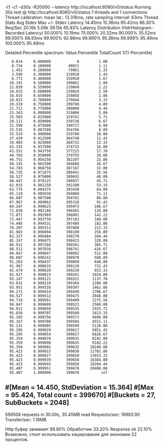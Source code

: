 -t1 -c1 -d30s -R20000 --latency http://localhost:8080/v0/status
Running 30s test @ http://localhost:8080/v0/status
  1 threads and 1 connections
  Thread calibration: mean lat.: 13.316ms, rate sampling interval: 63ms
  Thread Stats   Avg      Stdev     Max   +/- Stdev
    Latency    14.45ms   15.36ms  95.42ms   86.30%
    Req/Sec    20.16k     5.06k   39.15k    65.93%
  Latency Distribution (HdrHistogram - Recorded Latency)
 50.000%   10.19ms
 75.000%   20.32ms
 90.000%   35.52ms
 99.000%   68.93ms
 99.900%   92.86ms
 99.990%   95.36ms
 99.999%   95.49ms
100.000%   95.49ms

  Detailed Percentile spectrum:
       Value   Percentile   TotalCount 1/(1-Percentile)

       0.014     0.000000            8         1.00
       0.734     0.100000        40021         1.11
       1.452     0.200000        79961         1.25
       3.589     0.300000       119910         1.43
       6.771     0.400000       159910         1.67
      10.191     0.500000       199862         2.00
      12.039     0.550000       219849         2.22
      14.015     0.600000       239824         2.50
      16.015     0.650000       259858         2.86
      18.015     0.700000       279848         3.33
      20.319     0.750000       299780         4.00
      21.711     0.775000       309800         4.44
      23.343     0.800000       319806         5.00
      25.503     0.825000       329741         5.71
      28.111     0.850000       339726         6.67
      31.599     0.875000       349717         8.00
      33.535     0.887500       354766         8.89
      35.519     0.900000       359780        10.00
      37.439     0.912500       364748        11.43
      39.903     0.925000       369715        13.33
      42.335     0.937500       374715        16.00
      43.551     0.943750       377215        17.78
      44.703     0.950000       379755        20.00
      46.751     0.956250       382207        22.86
      50.335     0.962500       384686        26.67
      54.783     0.968750       387187        32.00
      56.735     0.971875       388441        35.56
      58.527     0.975000       389692        40.00
      60.447     0.978125       390937        45.71
      62.015     0.981250       392200        53.33
      63.775     0.984375       393430        64.00
      65.119     0.985938       394060        71.11
      66.687     0.987500       394701        80.00
      67.967     0.989062       395316        91.43
      69.247     0.990625       395973       106.67
      71.039     0.992188       396565       128.00
      71.871     0.992969       396891       142.22
      72.447     0.993750       397183       160.00
      74.495     0.994531       397486       182.86
      78.207     0.995313       397800       213.33
      81.983     0.996094       398109       256.00
      83.327     0.996484       398270       284.44
      85.247     0.996875       398423       320.00
      86.911     0.997266       398581       365.71
      88.511     0.997656       398741       426.67
      90.047     0.998047       398892       512.00
      90.687     0.998242       398970       568.89
      91.263     0.998437       399050       640.00
      91.967     0.998633       399129       731.43
      92.479     0.998828       399210       853.33
      92.927     0.999023       399281      1024.00
      93.247     0.999121       399322      1137.78
      93.631     0.999219       399364      1280.00
      93.951     0.999316       399397      1462.86
      94.271     0.999414       399440      1706.67
      94.527     0.999512       399475      2048.00
      94.719     0.999561       399499      2275.56
      94.847     0.999609       399523      2560.00
      94.911     0.999658       399535      2925.71
      95.039     0.999707       399560      3413.33
      95.103     0.999756       399573      4096.00
      95.167     0.999780       399584      4551.11
      95.231     0.999805       399599      5120.00
      95.295     0.999829       399617      5851.43
      95.295     0.999854       399617      6826.67
      95.359     0.999878       399635      8192.00
      95.359     0.999890       399635      9102.22
      95.359     0.999902       399635     10240.00
      95.423     0.999915       399650     11702.86
      95.423     0.999927       399650     13653.33
      95.423     0.999939       399650     16384.00
      95.423     0.999945       399650     18204.44
      95.487     0.999951       399670     20480.00
      95.487     1.000000       399670          inf
#[Mean    =       14.450, StdDeviation   =       15.364]
#[Max     =       95.424, Total count    =       399670]
#[Buckets =           27, SubBuckets     =         2048]
----------------------------------------------------------
  599508 requests in 30.00s, 35.45MB read
Requests/sec:  19983.90
Transfer/sec:      1.18MB

Http буфер занимает 99.80%
Обработчик 33.20%
Response ok 22.10%
Возможно, стоит использовать кэширование для экономии 22 процентов.
